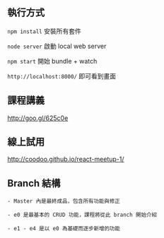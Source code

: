 

## 執行方式

`npm install` 安裝所有套件

`node server` 啟動 local web server

`npm start` 開始 bundle + watch

`http://localhost:8000/` 即可看到畫面

## 課程講義

http://goo.gl/625c0e

## 線上試用

http://coodoo.github.io/react-meetup-1/

## Branch 結構

	- Master 內是最終成品，包含所有功能與修正

	- e0 是最基本的 CRUD 功能，課程將從此 branch 開始介紹

	- e1 - e4 是以 e0 為基礎而逐步新增的功能

